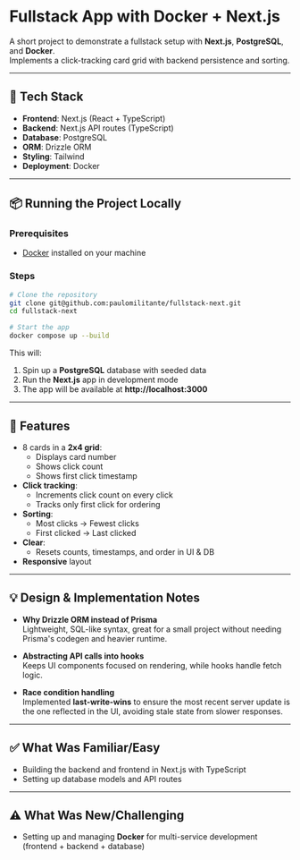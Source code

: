 # Fullstack App with Docker + Next.js

A short project to demonstrate a fullstack setup with **Next.js**, **PostgreSQL**, and **Docker**.  
Implements a click-tracking card grid with backend persistence and sorting.  

---

## 🚀 Tech Stack

- **Frontend**: Next.js (React + TypeScript)
- **Backend**: Next.js API routes (TypeScript)
- **Database**: PostgreSQL
- **ORM**: Drizzle ORM
- **Styling**: Tailwind
- **Deployment**: Docker

---

## 📦 Running the Project Locally

### Prerequisites

- [Docker](https://www.docker.com/) installed on your machine

### Steps

```bash
# Clone the repository
git clone git@github.com:paulomilitante/fullstack-next.git
cd fullstack-next

# Start the app
docker compose up --build
```

This will:  
1. Spin up a **PostgreSQL** database with seeded data  
2. Run the **Next.js** app in development mode  
3. The app will be available at **http://localhost:3000**  

---

## 📝 Features

- 8 cards in a **2x4 grid**:
  - Displays card number
  - Shows click count
  - Shows first click timestamp
- **Click tracking**:
  - Increments click count on every click
  - Tracks only first click for ordering
- **Sorting**:
  - Most clicks → Fewest clicks
  - First clicked → Last clicked
- **Clear**:
  - Resets counts, timestamps, and order in UI & DB
- **Responsive** layout

---

## 💡 Design & Implementation Notes

- **Why Drizzle ORM instead of Prisma**  
  Lightweight, SQL-like syntax, great for a small project without needing Prisma's codegen and heavier runtime.
  
- **Abstracting API calls into hooks**  
  Keeps UI components focused on rendering, while hooks handle fetch logic.

- **Race condition handling**  
  Implemented **last-write-wins** to ensure the most recent server update is the one reflected in the UI, avoiding stale state from slower responses.

---

## ✅ What Was Familiar/Easy

- Building the backend and frontend in Next.js with TypeScript
- Setting up database models and API routes

---

## ⚠️ What Was New/Challenging

- Setting up and managing **Docker** for multi-service development (frontend + backend + database)  